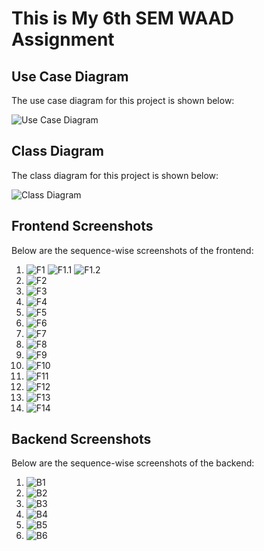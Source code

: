 <h1> This is My 6th SEM WAAD Assignment </h1>

## Use Case Diagram

The use case diagram for this project is shown below:

![Use Case Diagram](./frontend/public/use_case_diagram.png)

## Class Diagram

The class diagram for this project is shown below:

![Class Diagram](./frontend/public/class_diagram.png)

## Frontend Screenshots

Below are the sequence-wise screenshots of the frontend:

1. ![F1](./frontend/public/OUTPUTScreenshots/frontend/F1.png)
![F1.1](./frontend/public/OUTPUTScreenshots/frontend/F1.1.png)
![F1.2](./frontend/public/OUTPUTScreenshots/frontend/F1.2.png)
2. ![F2](./frontend/public/OUTPUTScreenshots/frontend/F2.png)
3. ![F3](./frontend/public/OUTPUTScreenshots/frontend/F3.png)
4. ![F4](./frontend/public/OUTPUTScreenshots/frontend/F4.png)
5. ![F5](./frontend/public/OUTPUTScreenshots/frontend/F5.png)
6. ![F6](./frontend/public/OUTPUTScreenshots/frontend/F6.png)
7. ![F7](./frontend/public/OUTPUTScreenshots/frontend/F7.png)
8. ![F8](./frontend/public/OUTPUTScreenshots/frontend/F8.png)
9. ![F9](./frontend/public/OUTPUTScreenshots/frontend/F9.png)
10. ![F10](./frontend/public/OUTPUTScreenshots/frontend/F10.png)
11. ![F11](./frontend/public/OUTPUTScreenshots/frontend/F11.png)
12. ![F12](./frontend/public/OUTPUTScreenshots/frontend/F12.png)
13. ![F13](./frontend/public/OUTPUTScreenshots/frontend/F13.png)
14. ![F14](./frontend/public/OUTPUTScreenshots/frontend/F14.png)

## Backend Screenshots

Below are the sequence-wise screenshots of the backend:

1. ![B1](./frontend/public/OUTPUTScreenshots/Backend/B1.png)
2. ![B2](./frontend/public/OUTPUTScreenshots/Backend/B2.png)
3. ![B3](./frontend/public/OUTPUTScreenshots/Backend/B3.png)
4. ![B4](./frontend/public/OUTPUTScreenshots/Backend/B4.png)
5. ![B5](./frontend/public/OUTPUTScreenshots/Backend/B5.png)
6. ![B6](./frontend/public/OUTPUTScreenshots/Backend/B6.png)

